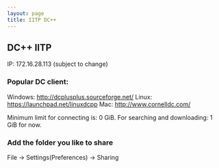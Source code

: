 ```yaml
---
layout: page
title: IITP DC++
---
```


## DC++ IITP

IP: 172.16.28.113 (subject to change) 

### Popular DC client:

Windows: http://dcplusplus.sourceforge.net/
Linux: https://launchpad.net/linuxdcpp
Mac: http://www.cornelldc.com/

Minimum limit for connecting is: 0 GiB. 
For searching and downloading: 1 GiB for now.

### Add the folder you like to share

File -> Settings(Preferences) -> Sharing